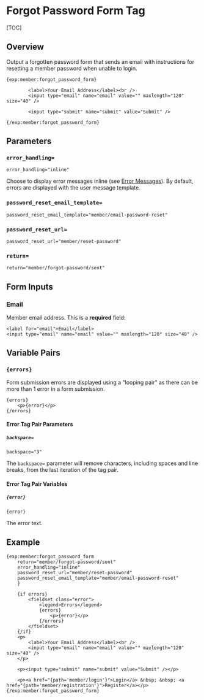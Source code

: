 <!--
    This source file is part of the open source project
    ExpressionEngine User Guide (https://github.com/ExpressionEngine/ExpressionEngine-User-Guide)

    @link      https://expressionengine.com/
    @copyright Copyright (c) 2003-2020, Packet Tide, LLC (https://packettide.com)
    @license   https://expressionengine.com/license Licensed under Apache License, Version 2.0
-->

# Forgot Password Form Tag

[TOC]

## Overview

Output a forgotten password form that sends an email with instructions for resetting a member password when unable to login.

    {exp:member:forgot_password_form}

            <label>Your Email Address</label><br />
            <input type="email" name="email" value="" maxlength="120" size="40" />

			<input type="submit" name="submit" value="Submit" />

    {/exp:member:forgot_password_form}

## Parameters

### `error_handling=`

    error_handling="inline"

Choose to display error messages inline (see [Error Messages](#errormy_field_name)). By default, errors are displayed with the user message template.

### `password_reset_email_template=`

    password_reset_email_template="member/email-password-reset"

### `password_reset_url=`

    password_reset_url="member/reset-password"

### `return=`

    return="member/forgot-password/sent"


## Form Inputs

### Email

Member email address. This is a **required** field:

    <label for="email">Email</label>
    <input type="email" name="email" value="" maxlength="120" size="40" />



## Variable Pairs

### `{errors}`

Form submission errors are displayed using a "looping pair" as there can be more than 1 error in a form submission.

    {errors}
        <p>{error}</p>
    {/errors}

#### Error Tag Pair Parameters

##### `backspace=`

    backspace="3"

The `backspace=` parameter will remove characters, including spaces and line breaks, from the last iteration of the tag pair.

#### Error Tag Pair Variables

##### `{error}`

    {error}

The error text.



## Example

    {exp:member:forgot_password_form
        return="member/forgot-password/sent"
        error_handling="inline"
        password_reset_url="member/reset-password"
        password_reset_email_template="member/email-password-reset"
        }

        {if errors}
            <fieldset class="error">
                <legend>Errors</legend>
                {errors}
                    <p>{error}</p>
                {/errors}
            </fieldset>
        {/if}
        <p>
            <label>Your Email Address</label><br />
            <input type="email" name="email" value="" maxlength="120" size="40" />
        </p>

        <p><input type="submit" name="submit" value="Submit" /></p>

        <p><a href="{path='member/login'}">Login</a> &nbsp; &nbsp; <a href="{path='member/registration'}">Register</a></p>
    {/exp:member:forgot_password_form}
